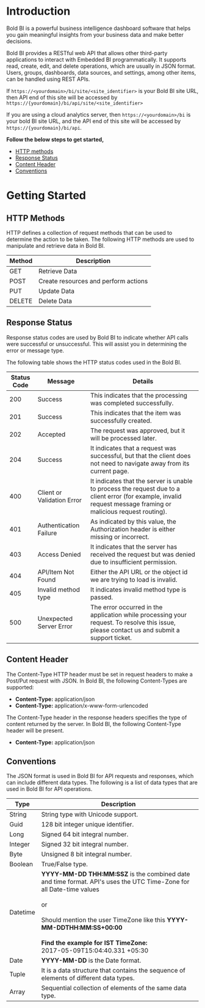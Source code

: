 # Introduction
Bold BI is a powerful business intelligence dashboard software that helps you gain meaningful insights from your business data and make better decisions.

Bold BI provides a RESTful web API that allows other third-party applications to interact with Embedded BI programmatically. It supports read, create, edit, and delete operations, which are usually in JSON format. Users, groups, dashboards, data sources, and settings, among other items, can be handled using REST APIs.

If `https://<yourdomain>/bi/site/<site_identifier>` is your Bold BI site URL, then API end of this site will be accessed by `https://{yourdomain}/bi/api/site/<site_identifier>`

If you are using a cloud analytics server, then `https://<yourdomain>/bi` is your bold BI site URL, and the API end of this site will be accessed by `https://{yourdomain}/bi/api`.

**Follow the below steps to get started,**
- [HTTP methods](#section/Getting-Started/HTTP-Methods)
- [Response Status](#section/Getting-Started/Response-Status)
- [Content Header](#section/Getting-Started/Content-Header)
- [Conventions](#section/Getting-Started/Conventions)

# Getting Started
## HTTP Methods
HTTP defines a collection of request methods that can be used to determine the action to be taken. The following HTTP methods are used to manipulate and retrieve data in Bold BI.

|    Method    |      Description                     |
| ------------ | ------------------------------------ |
| GET          |  Retrieve Data                       |
| POST         |  Create resources and perform actions|
| PUT          |  Update Data                         |
| DELETE       |  Delete Data                         |


## Response Status
Response status codes are used by Bold BI to indicate whether API calls were successful or unsuccessful. This will assist you in determining the error or message type.

The following table shows the HTTP status codes used in the Bold BI.

| **Status Code** | **Message**                | **Details**                                                                                                                                                      |
| --------------- | -------------------------- | -----------------------------------------------------------------------------------------------------------------------------------------------------------------|
| 200             | Success                    | This indicates that the processing was completed successfully.                                                                                                   |
| 201             | Success                    | This indicates that the item was successfully created.                                                                                                           |
| 202             | Accepted                   | The request was approved, but it will be processed later.                                                                                                        |
| 204             | Success                    | It indicates that a request was successful, but that the client does not need to navigate away from its current page.                                            |
| 400             | Client or Validation Error | It indicates that the server is unable to process the request due to a client error (for example, invalid request message framing or malicious request routing). |
| 401             | Authentication Failure     | As indicated by this value, the Authorization header is either missing or incorrect.                                                                             |
| 403             | Access Denied              | It indicates that the server has received the request but was denied due to insufficient permission.                                                             |
| 404             | API/Item Not Found         | Either the API URL or the object id we are trying to load is invalid.                                                                                            |
| 405             | Invalid method type        | It indicates invalid method type is passed.                                                                                                                      |
| 500             | Unexpected Server Error    | The error occurred in the application while processing your request. To resolve this issue, please contact us and submit a support ticket.                       |

## Content Header
The Content-Type HTTP header must be set in request headers to make a Post/Put request with JSON. In Bold BI, the following Content-Types are supported:

 - **Content-Type:** application/json
 - **Content-Type:** application/x-www-form-urlencoded


The Content-Type header in the response headers specifies the type of content returned by the server. In Bold BI, the following Content-Type header will be present.

 - **Content-Type:** application/json

## Conventions
The JSON format is used in Bold BI for API requests and responses, which can include different data types. The following is a list of data types that are used in Bold BI for API operations.

| **Type** | **Description** |
| --------- | -----------------|
| String    | String type with Unicode support.     |
| Guid      | 128 bit integer unique identifier.    |
| Long      | Signed 64 bit integral number.        |
| Integer   | Signed 32 bit integral number.        |
| Byte      | Unsigned 8 bit integral number.       |
| Boolean   | True/False type.                      |
| Datetime  | **YYYY-MM-DD THH:MM:SSZ** is the combined date and time format. API's uses the UTC Time-Zone for all Date-time values<br><br>or <br> <br> Should mention the user TimeZone like this **YYYY-MM-DDTHH:MM:SS+00:00**<br><br>**Find the example for IST TimeZone:** <br>2017-05-09T15:04:40.331 +05:30 |
| Date      | **YYYY-MM-DD** is the Date format.    |
| Tuple     | It is a data structure that contains the sequence of elements of different data types. |
| Array     | Sequential collection of elements of the same data type. |